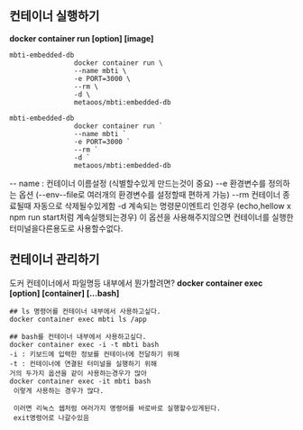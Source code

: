 ## 컨테이너 실행하기
**docker container run \[option] \[image]**
```linux
mbti-embedded-db
				docker container run \
				--name mbti \
				-e PORT=3000 \
				--rm \
				-d \
				metaoos/mbti:embedded-db
```
```window
mbti-embedded-db
				docker container run `
				--name mbti `
				-e PORT=3000 `
				--rm `
				-d ` 
				metaoos/mbti:embedded-db
```
-- name : 컨테이너 이름설정 (식별할수있게 만드는것이 중요)
--e 환경변수를 정의하는 옵션 (--env--file로 여러개의 환경변수를 설정할때 편하게 가능)
--rm 컨테이너 종료될때 자동으로 삭제될수있게함
-d 계속되는 명령문이엔트리 인경우 (echo,hellow x npm run start처럼 계속실행되는경우)
이 옵션을 사용해주지않으면  컨테이너를 실행한 터미널을다른용도로 사용할수없다.

## 컨테이너 관리하기
도커 컨테이너에서 파일명등 내부에서 뭔가할려면?
**docker container exec \[option] \[container] \[...bash]**
```docker
## ls 명령어를 컨테이너 내부에서 사용하고싶다.
docker container exec mbti ls /app

## bash를 컨테이너 내부에서 사용하고싶다.
docker container exec -i -t mbti bash
-i : 키보드에 입력한 정보를 컨테이너에 전달하기 위해
-t : 컨테이너에 연결된 터미널을 실행하기 위해
거의 두가지 옵션을 같이 사용하는경우가 많아
docker container exec -it mbti bash 
 이렇게 사용하는 경우가 많다.
 
 이러면 리눅스 쉡처럼 여러가지 명령어를 바로바로 실행할수있게된다.
 exit명령어로 나갈수있음
``` 